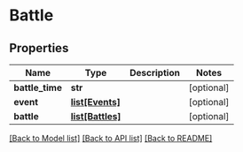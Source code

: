 # Battle

## Properties
Name | Type | Description | Notes
------------ | ------------- | ------------- | -------------
**battle_time** | **str** |  | [optional] 
**event** | [**list[Events]**](Events.md) |  | [optional] 
**battle** | [**list[Battles]**](Battles.md) |  | [optional] 

[[Back to Model list]](../README.md#documentation-for-models) [[Back to API list]](../README.md#documentation-for-api-endpoints) [[Back to README]](../README.md)


